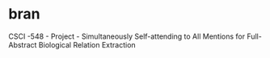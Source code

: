 # bran
CSCI -548 - Project - Simultaneously Self-attending to All Mentions for Full-Abstract Biological Relation Extraction
